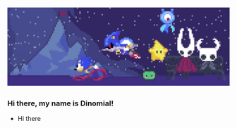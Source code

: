 <link href="style.css" rel="stylesheet"></link>
<!-- Intro -->
<h1 align="center">
  <img src="images/Mini-Banner.png">
</h1>
<h3>Hi there, my name is Dinomial!</h3>

<ul style="list-style-image: url(images/Bullet-Chevron.png)">
  <li>Hi there</li>
</ul>
